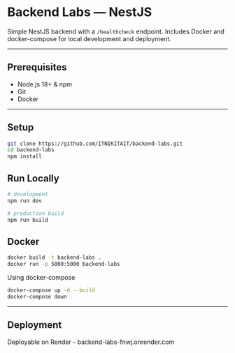 # Backend Labs — NestJS

Simple NestJS backend with a `/healthcheck` endpoint. Includes Docker and docker-compose for local development and deployment.

---

## Prerequisites

- Node.js 18+ & npm
- Git
- Docker

---

## Setup

```bash
git clone https://github.com/ITNIKITAIT/backend-labs.git
cd backend-labs
npm install
```

## Run Locally

```bash
# development
npm run dev

# production build
npm run build
```

## Docker

```bash
docker build -t backend-labs .
docker run -p 5000:5000 backend-labs
```

Using docker-compose

```bash
docker-compose up -d --build
docker-compose down
```

---

## Deployment

Deployable on Render - backend-labs-fnwj.onrender.com
